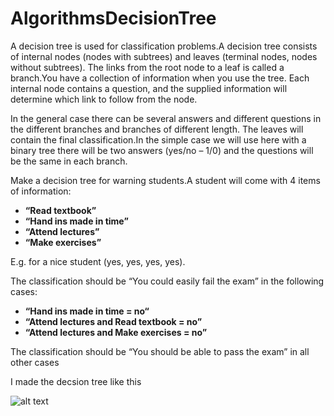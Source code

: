 # AlgorithmsDecisionTree
A decision tree is used for classification problems.A  decision  tree  consists  of  internal nodes  (nodes  with  subtrees)  and  leaves  (terminal  nodes,  nodes without subtrees).
The links from the root node to a leaf is called a branch.You have a collection of information when you use the tree. Each internal node contains a question, and the supplied information will determine which link to follow from the node. 

In the general case there  can  be  several  answers  and  different  questions  in  the  different  branches  and  branches  of  different length. The leaves will contain the final classification.In the simple case we will use here with a binary tree there will be two   answers (yes/no – 1/0) and the questions will be the same in each branch.

Make a decision tree for warning students.A  student  will  come  with  4  items  of  information:
 - **“Read  textbook”**
 - **“Hand  ins  made  in  time”**
 - **“Attend lectures”**
 - **“Make exercises”** 
 
E.g. for a nice student (yes, yes, yes, yes).

The classification should be “You could easily fail the exam” in the following cases:
 - **“Hand ins made in time = no“**
 - **“Attend lectures and Read textbook = no”**
 - **“Attend lectures and Make exercises = no”**
 
The classification should be “You should be able to pass the exam” in all other cases

I made the decsion tree like this

![alt text](https://github.com/philliphb/AlgorithmsDecisionTree/edit/master/DecsionTree.png "Dexsion Tree")
